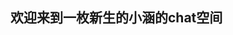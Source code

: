 ## 欢迎来到一枚新生的小涵的chat空间
<script>
    var xlm_wid='1xxxx';
    var xlm_url='https://www.xianliao.me/';
</script>
<script type='text/javascript' charset='UTF-8' src='https://www.xianliao.me/embed.js'></script><script>
    var xlm_wid='1xxxx';
    var xlm_url='https://www.xianliao.me/';
</script>
<script type='text/javascript' charset='UTF-8' src='https://www.xianliao.me/embed.js'></script><script>
    var xlm_wid='1xxxx';
    var xlm_url='https://www.xianliao.me/';
</script>
<script type='text/javascript' charset='UTF-8' src='https://www.xianliao.me/embed.js'></script><script>
    var xlm_wid='1xxxx';
    var xlm_url='https://www.xianliao.me/';
</script>
<script type='text/javascript' charset='UTF-8' src='https://www.xianliao.me/embed.js'></script><script>
    var xlm_wid='1xxxx';
    var xlm_url='https://www.xianliao.me/';
</script>
<script type='text/javascript' charset='UTF-8' src='https://www.xianliao.me/embed.js'></script><script>
    var xlm_wid='1xxxx';
    var xlm_url='https://www.xianliao.me/';
</script>
<script type='text/javascript' charset='UTF-8' src='https://www.xianliao.me/embed.js'></script><script>
    var xlm_wid='1xxxx';
    var xlm_url='https://www.xianliao.me/';
</script>
<script type='text/javascript' charset='UTF-8' src='https://www.xianliao.me/embed.js'></script><script>
    var xlm_wid='1xxxx';
    var xlm_url='https://www.xianliao.me/';
</script>
<script type='text/javascript' charset='UTF-8' src='https://www.xianliao.me/embed.js'></script><script>
    var xlm_wid='1xxxx';
    var xlm_url='https://www.xianliao.me/';
</script>
<script type='text/javascript' charset='UTF-8' src='https://www.xianliao.me/embed.js'></script><script>
    var xlm_wid='1xxxx';
    var xlm_url='https://www.xianliao.me/';
</script>
<script type='text/javascript' charset='UTF-8' src='https://www.xianliao.me/embed.js'></script><script>
    var xlm_wid='1xxxx';
    var xlm_url='https://www.xianliao.me/';
</script>
<script type='text/javascript' charset='UTF-8' src='https://www.xianliao.me/embed.js'></script><script>
    var xlm_wid='1xxxx';
    var xlm_url='https://www.xianliao.me/';
</script>
<script type='text/javascript' charset='UTF-8' src='https://www.xianliao.me/embed.js'></script><script>
    var xlm_wid='1xxxx';
    var xlm_url='https://www.xianliao.me/';
</script>
<script type='text/javascript' charset='UTF-8' src='https://www.xianliao.me/embed.js'></script><script>
    var xlm_wid='1xxxx';
    var xlm_url='https://www.xianliao.me/';
</script>
<script type='text/javascript' charset='UTF-8' src='https://www.xianliao.me/embed.js'></script><script>
    var xlm_wid='1xxxx';
    var xlm_url='https://www.xianliao.me/';
</script>
<script type='text/javascript' charset='UTF-8' src='https://www.xianliao.me/embed.js'></script><script>
    var xlm_wid='1xxxx';
    var xlm_url='https://www.xianliao.me/';
</script>
<script type='text/javascript' charset='UTF-8' src='https://www.xianliao.me/embed.js'></script><script>
    var xlm_wid='1xxxx';
    var xlm_url='https://www.xianliao.me/';
</script>
<script type='text/javascript' charset='UTF-8' src='https://www.xianliao.me/embed.js'></script><script>
    var xlm_wid='1xxxx';
    var xlm_url='https://www.xianliao.me/';
</script>
<script type='text/javascript' charset='UTF-8' src='https://www.xianliao.me/embed.js'></script><script>
    var xlm_wid='1xxxx';
    var xlm_url='https://www.xianliao.me/';
</script>
<script type='text/javascript' charset='UTF-8' src='https://www.xianliao.me/embed.js'></script><script>
    var xlm_wid='1xxxx';
    var xlm_url='https://www.xianliao.me/';
</script>
<script type='text/javascript' charset='UTF-8' src='https://www.xianliao.me/embed.js'></script><script>
    var xlm_wid='1xxxx';
    var xlm_url='https://www.xianliao.me/';
</script>
<script type='text/javascript' charset='UTF-8' src='https://www.xianliao.me/embed.js'></script><script>
    var xlm_wid='1xxxx';
    var xlm_url='https://www.xianliao.me/';
</script>
<script type='text/javascript' charset='UTF-8' src='https://www.xianliao.me/embed.js'></script><script>
    var xlm_wid='1xxxx';
    var xlm_url='https://www.xianliao.me/';
</script>
<script type='text/javascript' charset='UTF-8' src='https://www.xianliao.me/embed.js'></script><script>
    var xlm_wid='1xxxx';
    var xlm_url='https://www.xianliao.me/';
</script>
<script type='text/javascript' charset='UTF-8' src='https://www.xianliao.me/embed.js'></script><script>
    var xlm_wid='1xxxx';
    var xlm_url='https://www.xianliao.me/';
</script>
<script type='text/javascript' charset='UTF-8' src='https://www.xianliao.me/embed.js'></script><script>
    var xlm_wid='1xxxx';
    var xlm_url='https://www.xianliao.me/';
</script>
<script type='text/javascript' charset='UTF-8' src='https://www.xianliao.me/embed.js'></script><script>
    var xlm_wid='1xxxx';
    var xlm_url='https://www.xianliao.me/';
</script>
<script type='text/javascript' charset='UTF-8' src='https://www.xianliao.me/embed.js'></script><script>
    var xlm_wid='1xxxx';
    var xlm_url='https://www.xianliao.me/';
</script>
<script type='text/javascript' charset='UTF-8' src='https://www.xianliao.me/embed.js'></script><script>
    var xlm_wid='1xxxx';
    var xlm_url='https://www.xianliao.me/';
</script>
<script type='text/javascript' charset='UTF-8' src='https://www.xianliao.me/embed.js'></script><script>
    var xlm_wid='1xxxx';
    var xlm_url='https://www.xianliao.me/';
</script>
<script type='text/javascript' charset='UTF-8' src='https://www.xianliao.me/embed.js'></script><script>
    var xlm_wid='1xxxx';
    var xlm_url='https://www.xianliao.me/';
</script>
<script type='text/javascript' charset='UTF-8' src='https://www.xianliao.me/embed.js'></script><script>
    var xlm_wid='1xxxx';
    var xlm_url='https://www.xianliao.me/';
</script>
<script type='text/javascript' charset='UTF-8' src='https://www.xianliao.me/embed.js'></script><script>
    var xlm_wid='1xxxx';
    var xlm_url='https://www.xianliao.me/';
</script>
<script type='text/javascript' charset='UTF-8' src='https://www.xianliao.me/embed.js'></script><script>
    var xlm_wid='1xxxx';
    var xlm_url='https://www.xianliao.me/';
</script>
<script type='text/javascript' charset='UTF-8' src='https://www.xianliao.me/embed.js'></script><script>
    var xlm_wid='1xxxx';
    var xlm_url='https://www.xianliao.me/';
</script>
<script type='text/javascript' charset='UTF-8' src='https://www.xianliao.me/embed.js'></script><script>
    var xlm_wid='1xxxx';
    var xlm_url='https://www.xianliao.me/';
</script>
<script type='text/javascript' charset='UTF-8' src='https://www.xianliao.me/embed.js'></script><script>
    var xlm_wid='1xxxx';
    var xlm_url='https://www.xianliao.me/';
</script>
<script type='text/javascript' charset='UTF-8' src='https://www.xianliao.me/embed.js'></script><script>
    var xlm_wid='1xxxx';
    var xlm_url='https://www.xianliao.me/';
</script>
<script type='text/javascript' charset='UTF-8' src='https://www.xianliao.me/embed.js'></script><script>
    var xlm_wid='1xxxx';
    var xlm_url='https://www.xianliao.me/';
</script>
<script type='text/javascript' charset='UTF-8' src='https://www.xianliao.me/embed.js'></script><script>
    var xlm_wid='1xxxx';
    var xlm_url='https://www.xianliao.me/';
</script>
<script type='text/javascript' charset='UTF-8' src='https://www.xianliao.me/embed.js'></script><script>
    var xlm_wid='1xxxx';
    var xlm_url='https://www.xianliao.me/';
</script>
<script type='text/javascript' charset='UTF-8' src='https://www.xianliao.me/embed.js'></script><script>
    var xlm_wid='1xxxx';
    var xlm_url='https://www.xianliao.me/';
</script>
<script type='text/javascript' charset='UTF-8' src='https://www.xianliao.me/embed.js'></script><script>
    var xlm_wid='1xxxx';
    var xlm_url='https://www.xianliao.me/';
</script>
<script type='text/javascript' charset='UTF-8' src='https://www.xianliao.me/embed.js'></script><script>
    var xlm_wid='1xxxx';
    var xlm_url='https://www.xianliao.me/';
</script>
<script type='text/javascript' charset='UTF-8' src='https://www.xianliao.me/embed.js'></script><script>
    var xlm_wid='1xxxx';
    var xlm_url='https://www.xianliao.me/';
</script>
<script type='text/javascript' charset='UTF-8' src='https://www.xianliao.me/embed.js'></script><script>
    var xlm_wid='1xxxx';
    var xlm_url='https://www.xianliao.me/';
</script>
<script type='text/javascript' charset='UTF-8' src='https://www.xianliao.me/embed.js'></script><script>
    var xlm_wid='1xxxx';
    var xlm_url='https://www.xianliao.me/';
</script>
<script type='text/javascript' charset='UTF-8' src='https://www.xianliao.me/embed.js'></script><script>
    var xlm_wid='1xxxx';
    var xlm_url='https://www.xianliao.me/';
</script>
<script type='text/javascript' charset='UTF-8' src='https://www.xianliao.me/embed.js'></script><script>
    var xlm_wid='1xxxx';
    var xlm_url='https://www.xianliao.me/';
</script>
<script type='text/javascript' charset='UTF-8' src='https://www.xianliao.me/embed.js'></script><script>
    var xlm_wid='1xxxx';
    var xlm_url='https://www.xianliao.me/';
</script>
<script type='text/javascript' charset='UTF-8' src='https://www.xianliao.me/embed.js'></script><script>
    var xlm_wid='1xxxx';
    var xlm_url='https://www.xianliao.me/';
</script>
<script type='text/javascript' charset='UTF-8' src='https://www.xianliao.me/embed.js'></script><script>
    var xlm_wid='1xxxx';
    var xlm_url='https://www.xianliao.me/';
</script>
<script type='text/javascript' charset='UTF-8' src='https://www.xianliao.me/embed.js'></script><script>
    var xlm_wid='1xxxx';
    var xlm_url='https://www.xianliao.me/';
</script>
<script type='text/javascript' charset='UTF-8' src='https://www.xianliao.me/embed.js'></script><script>
    var xlm_wid='1xxxx';
    var xlm_url='https://www.xianliao.me/';
</script>
<script type='text/javascript' charset='UTF-8' src='https://www.xianliao.me/embed.js'></script><script>
    var xlm_wid='1xxxx';
    var xlm_url='https://www.xianliao.me/';
</script>
<script type='text/javascript' charset='UTF-8' src='https://www.xianliao.me/embed.js'></script><script>
    var xlm_wid='1xxxx';
    var xlm_url='https://www.xianliao.me/';
</script>
<script type='text/javascript' charset='UTF-8' src='https://www.xianliao.me/embed.js'></script><script>
    var xlm_wid='1xxxx';
    var xlm_url='https://www.xianliao.me/';
</script>
<script type='text/javascript' charset='UTF-8' src='https://www.xianliao.me/embed.js'></script><script>
    var xlm_wid='1xxxx';
    var xlm_url='https://www.xianliao.me/';
</script>
<script type='text/javascript' charset='UTF-8' src='https://www.xianliao.me/embed.js'></script><script>
    var xlm_wid='1xxxx';
    var xlm_url='https://www.xianliao.me/';
</script>
<script type='text/javascript' charset='UTF-8' src='https://www.xianliao.me/embed.js'></script><script>
    var xlm_wid='1xxxx';
    var xlm_url='https://www.xianliao.me/';
</script>
<script type='text/javascript' charset='UTF-8' src='https://www.xianliao.me/embed.js'></script><script>
    var xlm_wid='1xxxx';
    var xlm_url='https://www.xianliao.me/';
</script>
<script type='text/javascript' charset='UTF-8' src='https://www.xianliao.me/embed.js'></script><script>
    var xlm_wid='1xxxx';
    var xlm_url='https://www.xianliao.me/';
</script>
<script type='text/javascript' charset='UTF-8' src='https://www.xianliao.me/embed.js'></script><script>
    var xlm_wid='1xxxx';
    var xlm_url='https://www.xianliao.me/';
</script>
<script type='text/javascript' charset='UTF-8' src='https://www.xianliao.me/embed.js'></script><script>
    var xlm_wid='1xxxx';
    var xlm_url='https://www.xianliao.me/';
</script>
<script type='text/javascript' charset='UTF-8' src='https://www.xianliao.me/embed.js'></script><script>
    var xlm_wid='1xxxx';
    var xlm_url='https://www.xianliao.me/';
</script>
<script type='text/javascript' charset='UTF-8' src='https://www.xianliao.me/embed.js'></script><script>
    var xlm_wid='1xxxx';
    var xlm_url='https://www.xianliao.me/';
</script>
<script type='text/javascript' charset='UTF-8' src='https://www.xianliao.me/embed.js'></script><script>
    var xlm_wid='1xxxx';
    var xlm_url='https://www.xianliao.me/';
</script>
<script type='text/javascript' charset='UTF-8' src='https://www.xianliao.me/embed.js'></script><script>
    var xlm_wid='1xxxx';
    var xlm_url='https://www.xianliao.me/';
</script>
<script type='text/javascript' charset='UTF-8' src='https://www.xianliao.me/embed.js'></script><script>
    var xlm_wid='1xxxx';
    var xlm_url='https://www.xianliao.me/';
</script>
<script type='text/javascript' charset='UTF-8' src='https://www.xianliao.me/embed.js'></script><script>
    var xlm_wid='1xxxx';
    var xlm_url='https://www.xianliao.me/';
</script>
<script type='text/javascript' charset='UTF-8' src='https://www.xianliao.me/embed.js'></script><script>
    var xlm_wid='1xxxx';
    var xlm_url='https://www.xianliao.me/';
</script>
<script type='text/javascript' charset='UTF-8' src='https://www.xianliao.me/embed.js'></script><script>
    var xlm_wid='1xxxx';
    var xlm_url='https://www.xianliao.me/';
</script>
<script type='text/javascript' charset='UTF-8' src='https://www.xianliao.me/embed.js'></script><script>
    var xlm_wid='1xxxx';
    var xlm_url='https://www.xianliao.me/';
</script>
<script type='text/javascript' charset='UTF-8' src='https://www.xianliao.me/embed.js'></script><script>
    var xlm_wid='1xxxx';
    var xlm_url='https://www.xianliao.me/';
</script>
<script type='text/javascript' charset='UTF-8' src='https://www.xianliao.me/embed.js'></script><script>
    var xlm_wid='1xxxx';
    var xlm_url='https://www.xianliao.me/';
</script>
<script type='text/javascript' charset='UTF-8' src='https://www.xianliao.me/embed.js'></script><script>
    var xlm_wid='1xxxx';
    var xlm_url='https://www.xianliao.me/';
</script>
<script type='text/javascript' charset='UTF-8' src='https://www.xianliao.me/embed.js'></script><script>
    var xlm_wid='1xxxx';
    var xlm_url='https://www.xianliao.me/';
</script>
<script type='text/javascript' charset='UTF-8' src='https://www.xianliao.me/embed.js'></script><script>
    var xlm_wid='1xxxx';
    var xlm_url='https://www.xianliao.me/';
</script>
<script type='text/javascript' charset='UTF-8' src='https://www.xianliao.me/embed.js'></script><script>
    var xlm_wid='1xxxx';
    var xlm_url='https://www.xianliao.me/';
</script>
<script type='text/javascript' charset='UTF-8' src='https://www.xianliao.me/embed.js'></script><script>
    var xlm_wid='1xxxx';
    var xlm_url='https://www.xianliao.me/';
</script>
<script type='text/javascript' charset='UTF-8' src='https://www.xianliao.me/embed.js'></script><script>
    var xlm_wid='1xxxx';
    var xlm_url='https://www.xianliao.me/';
</script>
<script type='text/javascript' charset='UTF-8' src='https://www.xianliao.me/embed.js'></script><script>
    var xlm_wid='1xxxx';
    var xlm_url='https://www.xianliao.me/';
</script>
<script type='text/javascript' charset='UTF-8' src='https://www.xianliao.me/embed.js'></script><script>
    var xlm_wid='1xxxx';
    var xlm_url='https://www.xianliao.me/';
</script>
<script type='text/javascript' charset='UTF-8' src='https://www.xianliao.me/embed.js'></script><script>
    var xlm_wid='1xxxx';
    var xlm_url='https://www.xianliao.me/';
</script>
<script type='text/javascript' charset='UTF-8' src='https://www.xianliao.me/embed.js'></script><script>
    var xlm_wid='1xxxx';
    var xlm_url='https://www.xianliao.me/';
</script>
<script type='text/javascript' charset='UTF-8' src='https://www.xianliao.me/embed.js'></script><script>
    var xlm_wid='1xxxx';
    var xlm_url='https://www.xianliao.me/';
</script>
<script type='text/javascript' charset='UTF-8' src='https://www.xianliao.me/embed.js'></script><script>
    var xlm_wid='1xxxx';
    var xlm_url='https://www.xianliao.me/';
</script>
<script type='text/javascript' charset='UTF-8' src='https://www.xianliao.me/embed.js'></script><script>
    var xlm_wid='1xxxx';
    var xlm_url='https://www.xianliao.me/';
</script>
<script type='text/javascript' charset='UTF-8' src='https://www.xianliao.me/embed.js'></script><script>
    var xlm_wid='1xxxx';
    var xlm_url='https://www.xianliao.me/';
</script>
<script type='text/javascript' charset='UTF-8' src='https://www.xianliao.me/embed.js'></script><script>
    var xlm_wid='1xxxx';
    var xlm_url='https://www.xianliao.me/';
</script>
<script type='text/javascript' charset='UTF-8' src='https://www.xianliao.me/embed.js'></script><script>
    var xlm_wid='1xxxx';
    var xlm_url='https://www.xianliao.me/';
</script>
<script type='text/javascript' charset='UTF-8' src='https://www.xianliao.me/embed.js'></script><script>
    var xlm_wid='1xxxx';
    var xlm_url='https://www.xianliao.me/';
</script>
<script type='text/javascript' charset='UTF-8' src='https://www.xianliao.me/embed.js'></script><script>
    var xlm_wid='1xxxx';
    var xlm_url='https://www.xianliao.me/';
</script>
<script type='text/javascript' charset='UTF-8' src='https://www.xianliao.me/embed.js'></script><script>
    var xlm_wid='1xxxx';
    var xlm_url='https://www.xianliao.me/';
</script>
<script type='text/javascript' charset='UTF-8' src='https://www.xianliao.me/embed.js'></script><script>
    var xlm_wid='1xxxx';
    var xlm_url='https://www.xianliao.me/';
</script>
<script type='text/javascript' charset='UTF-8' src='https://www.xianliao.me/embed.js'></script><script>
    var xlm_wid='1xxxx';
    var xlm_url='https://www.xianliao.me/';
</script>
<script type='text/javascript' charset='UTF-8' src='https://www.xianliao.me/embed.js'></script><script>
    var xlm_wid='1xxxx';
    var xlm_url='https://www.xianliao.me/';
</script>
<script type='text/javascript' charset='UTF-8' src='https://www.xianliao.me/embed.js'></script><script>
    var xlm_wid='1xxxx';
    var xlm_url='https://www.xianliao.me/';
</script>
<script type='text/javascript' charset='UTF-8' src='https://www.xianliao.me/embed.js'></script><script>
    var xlm_wid='1xxxx';
    var xlm_url='https://www.xianliao.me/';
</script>
<script type='text/javascript' charset='UTF-8' src='https://www.xianliao.me/embed.js'></script><script>
    var xlm_wid='1xxxx';
    var xlm_url='https://www.xianliao.me/';
</script>
<script type='text/javascript' charset='UTF-8' src='https://www.xianliao.me/embed.js'></script><script>
    var xlm_wid='1xxxx';
    var xlm_url='https://www.xianliao.me/';
</script>
<script type='text/javascript' charset='UTF-8' src='https://www.xianliao.me/embed.js'></script><script>
    var xlm_wid='1xxxx';
    var xlm_url='https://www.xianliao.me/';
</script>
<script type='text/javascript' charset='UTF-8' src='https://www.xianliao.me/embed.js'></script><script>
    var xlm_wid='1xxxx';
    var xlm_url='https://www.xianliao.me/';
</script>
<script type='text/javascript' charset='UTF-8' src='https://www.xianliao.me/embed.js'></script><script>
    var xlm_wid='1xxxx';
    var xlm_url='https://www.xianliao.me/';
</script>
<script type='text/javascript' charset='UTF-8' src='https://www.xianliao.me/embed.js'></script><script>
    var xlm_wid='1xxxx';
    var xlm_url='https://www.xianliao.me/';
</script>
<script type='text/javascript' charset='UTF-8' src='https://www.xianliao.me/embed.js'></script><script>
    var xlm_wid='1xxxx';
    var xlm_url='https://www.xianliao.me/';
</script>
<script type='text/javascript' charset='UTF-8' src='https://www.xianliao.me/embed.js'></script><script>
    var xlm_wid='1xxxx';
    var xlm_url='https://www.xianliao.me/';
</script>
<script type='text/javascript' charset='UTF-8' src='https://www.xianliao.me/embed.js'></script><script>
    var xlm_wid='1xxxx';
    var xlm_url='https://www.xianliao.me/';
</script>
<script type='text/javascript' charset='UTF-8' src='https://www.xianliao.me/embed.js'></script><script>
    var xlm_wid='1xxxx';
    var xlm_url='https://www.xianliao.me/';
</script>
<script type='text/javascript' charset='UTF-8' src='https://www.xianliao.me/embed.js'></script><script>
    var xlm_wid='1xxxx';
    var xlm_url='https://www.xianliao.me/';
</script>
<script type='text/javascript' charset='UTF-8' src='https://www.xianliao.me/embed.js'></script><script>
    var xlm_wid='1xxxx';
    var xlm_url='https://www.xianliao.me/';
</script>
<script type='text/javascript' charset='UTF-8' src='https://www.xianliao.me/embed.js'></script><script>
    var xlm_wid='1xxxx';
    var xlm_url='https://www.xianliao.me/';
</script>
<script type='text/javascript' charset='UTF-8' src='https://www.xianliao.me/embed.js'></script><script>
    var xlm_wid='1xxxx';
    var xlm_url='https://www.xianliao.me/';
</script>
<script type='text/javascript' charset='UTF-8' src='https://www.xianliao.me/embed.js'></script><script>
    var xlm_wid='1xxxx';
    var xlm_url='https://www.xianliao.me/';
</script>
<script type='text/javascript' charset='UTF-8' src='https://www.xianliao.me/embed.js'></script><script>
    var xlm_wid='1xxxx';
    var xlm_url='https://www.xianliao.me/';
</script>
<script type='text/javascript' charset='UTF-8' src='https://www.xianliao.me/embed.js'></script><script>
    var xlm_wid='1xxxx';
    var xlm_url='https://www.xianliao.me/';
</script>
<script type='text/javascript' charset='UTF-8' src='https://www.xianliao.me/embed.js'></script><script>
    var xlm_wid='1xxxx';
    var xlm_url='https://www.xianliao.me/';
</script>
<script type='text/javascript' charset='UTF-8' src='https://www.xianliao.me/embed.js'></script><script>
    var xlm_wid='1xxxx';
    var xlm_url='https://www.xianliao.me/';
</script>
<script type='text/javascript' charset='UTF-8' src='https://www.xianliao.me/embed.js'></script><script>
    var xlm_wid='1xxxx';
    var xlm_url='https://www.xianliao.me/';
</script>
<script type='text/javascript' charset='UTF-8' src='https://www.xianliao.me/embed.js'></script><script>
    var xlm_wid='1xxxx';
    var xlm_url='https://www.xianliao.me/';
</script>
<script type='text/javascript' charset='UTF-8' src='https://www.xianliao.me/embed.js'></script><script>
    var xlm_wid='1xxxx';
    var xlm_url='https://www.xianliao.me/';
</script>
<script type='text/javascript' charset='UTF-8' src='https://www.xianliao.me/embed.js'></script><script>
    var xlm_wid='1xxxx';
    var xlm_url='https://www.xianliao.me/';
</script>
<script type='text/javascript' charset='UTF-8' src='https://www.xianliao.me/embed.js'></script><script>
    var xlm_wid='1xxxx';
    var xlm_url='https://www.xianliao.me/';
</script>
<script type='text/javascript' charset='UTF-8' src='https://www.xianliao.me/embed.js'></script><script>
    var xlm_wid='1xxxx';
    var xlm_url='https://www.xianliao.me/';
</script>
<script type='text/javascript' charset='UTF-8' src='https://www.xianliao.me/embed.js'></script><script>
    var xlm_wid='1xxxx';
    var xlm_url='https://www.xianliao.me/';
</script>
<script type='text/javascript' charset='UTF-8' src='https://www.xianliao.me/embed.js'></script><script>
    var xlm_wid='1xxxx';
    var xlm_url='https://www.xianliao.me/';
</script>
<script type='text/javascript' charset='UTF-8' src='https://www.xianliao.me/embed.js'></script><script>
    var xlm_wid='1xxxx';
    var xlm_url='https://www.xianliao.me/';
</script>
<script type='text/javascript' charset='UTF-8' src='https://www.xianliao.me/embed.js'></script><script>
    var xlm_wid='1xxxx';
    var xlm_url='https://www.xianliao.me/';
</script>
<script type='text/javascript' charset='UTF-8' src='https://www.xianliao.me/embed.js'></script><script>
    var xlm_wid='1xxxx';
    var xlm_url='https://www.xianliao.me/';
</script>
<script type='text/javascript' charset='UTF-8' src='https://www.xianliao.me/embed.js'></script><script>
    var xlm_wid='1xxxx';
    var xlm_url='https://www.xianliao.me/';
</script>
<script type='text/javascript' charset='UTF-8' src='https://www.xianliao.me/embed.js'></script><script>
    var xlm_wid='1xxxx';
    var xlm_url='https://www.xianliao.me/';
</script>
<script type='text/javascript' charset='UTF-8' src='https://www.xianliao.me/embed.js'></script><script>
    var xlm_wid='1xxxx';
    var xlm_url='https://www.xianliao.me/';
</script>
<script type='text/javascript' charset='UTF-8' src='https://www.xianliao.me/embed.js'></script><script>
    var xlm_wid='1xxxx';
    var xlm_url='https://www.xianliao.me/';
</script>
<script type='text/javascript' charset='UTF-8' src='https://www.xianliao.me/embed.js'></script><script>
    var xlm_wid='1xxxx';
    var xlm_url='https://www.xianliao.me/';
</script>
<script type='text/javascript' charset='UTF-8' src='https://www.xianliao.me/embed.js'></script><script>
    var xlm_wid='1xxxx';
    var xlm_url='https://www.xianliao.me/';
</script>
<script type='text/javascript' charset='UTF-8' src='https://www.xianliao.me/embed.js'></script><script>
    var xlm_wid='1xxxx';
    var xlm_url='https://www.xianliao.me/';
</script>
<script type='text/javascript' charset='UTF-8' src='https://www.xianliao.me/embed.js'></script><script>
    var xlm_wid='1xxxx';
    var xlm_url='https://www.xianliao.me/';
</script>
<script type='text/javascript' charset='UTF-8' src='https://www.xianliao.me/embed.js'></script><script>
    var xlm_wid='1xxxx';
    var xlm_url='https://www.xianliao.me/';
</script>
<script type='text/javascript' charset='UTF-8' src='https://www.xianliao.me/embed.js'></script><script>
    var xlm_wid='1xxxx';
    var xlm_url='https://www.xianliao.me/';
</script>
<script type='text/javascript' charset='UTF-8' src='https://www.xianliao.me/embed.js'></script><script>
    var xlm_wid='1xxxx';
    var xlm_url='https://www.xianliao.me/';
</script>
<script type='text/javascript' charset='UTF-8' src='https://www.xianliao.me/embed.js'></script><script>
    var xlm_wid='1xxxx';
    var xlm_url='https://www.xianliao.me/';
</script>
<script type='text/javascript' charset='UTF-8' src='https://www.xianliao.me/embed.js'></script><script>
    var xlm_wid='1xxxx';
    var xlm_url='https://www.xianliao.me/';
</script>
<script type='text/javascript' charset='UTF-8' src='https://www.xianliao.me/embed.js'></script><script>
    var xlm_wid='1xxxx';
    var xlm_url='https://www.xianliao.me/';
</script>
<script type='text/javascript' charset='UTF-8' src='https://www.xianliao.me/embed.js'></script><script>
    var xlm_wid='1xxxx';
    var xlm_url='https://www.xianliao.me/';
</script>
<script type='text/javascript' charset='UTF-8' src='https://www.xianliao.me/embed.js'></script><script>
    var xlm_wid='1xxxx';
    var xlm_url='https://www.xianliao.me/';
</script>
<script type='text/javascript' charset='UTF-8' src='https://www.xianliao.me/embed.js'></script><script>
    var xlm_wid='1xxxx';
    var xlm_url='https://www.xianliao.me/';
</script>
<script type='text/javascript' charset='UTF-8' src='https://www.xianliao.me/embed.js'></script><script>
    var xlm_wid='1xxxx';
    var xlm_url='https://www.xianliao.me/';
</script>
<script type='text/javascript' charset='UTF-8' src='https://www.xianliao.me/embed.js'></script><script>
    var xlm_wid='1xxxx';
    var xlm_url='https://www.xianliao.me/';
</script>
<script type='text/javascript' charset='UTF-8' src='https://www.xianliao.me/embed.js'></script><script>
    var xlm_wid='1xxxx';
    var xlm_url='https://www.xianliao.me/';
</script>
<script type='text/javascript' charset='UTF-8' src='https://www.xianliao.me/embed.js'></script><script>
    var xlm_wid='1xxxx';
    var xlm_url='https://www.xianliao.me/';
</script>
<script type='text/javascript' charset='UTF-8' src='https://www.xianliao.me/embed.js'></script><script>
    var xlm_wid='1xxxx';
    var xlm_url='https://www.xianliao.me/';
</script>
<script type='text/javascript' charset='UTF-8' src='https://www.xianliao.me/embed.js'></script><script>
    var xlm_wid='1xxxx';
    var xlm_url='https://www.xianliao.me/';
</script>
<script type='text/javascript' charset='UTF-8' src='https://www.xianliao.me/embed.js'></script><script>
    var xlm_wid='1xxxx';
    var xlm_url='https://www.xianliao.me/';
</script>
<script type='text/javascript' charset='UTF-8' src='https://www.xianliao.me/embed.js'></script><script>
    var xlm_wid='1xxxx';
    var xlm_url='https://www.xianliao.me/';
</script>
<script type='text/javascript' charset='UTF-8' src='https://www.xianliao.me/embed.js'></script><script>
    var xlm_wid='1xxxx';
    var xlm_url='https://www.xianliao.me/';
</script>
<script type='text/javascript' charset='UTF-8' src='https://www.xianliao.me/embed.js'></script><script>
    var xlm_wid='1xxxx';
    var xlm_url='https://www.xianliao.me/';
</script>
<script type='text/javascript' charset='UTF-8' src='https://www.xianliao.me/embed.js'></script><script>
    var xlm_wid='1xxxx';
    var xlm_url='https://www.xianliao.me/';
</script>
<script type='text/javascript' charset='UTF-8' src='https://www.xianliao.me/embed.js'></script><script>
    var xlm_wid='1xxxx';
    var xlm_url='https://www.xianliao.me/';
</script>
<script type='text/javascript' charset='UTF-8' src='https://www.xianliao.me/embed.js'></script><script>
    var xlm_wid='1xxxx';
    var xlm_url='https://www.xianliao.me/';
</script>
<script type='text/javascript' charset='UTF-8' src='https://www.xianliao.me/embed.js'></script><script>
    var xlm_wid='1xxxx';
    var xlm_url='https://www.xianliao.me/';
</script>
<script type='text/javascript' charset='UTF-8' src='https://www.xianliao.me/embed.js'></script><script>
    var xlm_wid='1xxxx';
    var xlm_url='https://www.xianliao.me/';
</script>
<script type='text/javascript' charset='UTF-8' src='https://www.xianliao.me/embed.js'></script><script>
    var xlm_wid='1xxxx';
    var xlm_url='https://www.xianliao.me/';
</script>
<script type='text/javascript' charset='UTF-8' src='https://www.xianliao.me/embed.js'></script><script>
    var xlm_wid='1xxxx';
    var xlm_url='https://www.xianliao.me/';
</script>
<script type='text/javascript' charset='UTF-8' src='https://www.xianliao.me/embed.js'></script><script>
    var xlm_wid='1xxxx';
    var xlm_url='https://www.xianliao.me/';
</script>
<script type='text/javascript' charset='UTF-8' src='https://www.xianliao.me/embed.js'></script><script>
    var xlm_wid='1xxxx';
    var xlm_url='https://www.xianliao.me/';
</script>
<script type='text/javascript' charset='UTF-8' src='https://www.xianliao.me/embed.js'></script><script>
    var xlm_wid='1xxxx';
    var xlm_url='https://www.xianliao.me/';
</script>
<script type='text/javascript' charset='UTF-8' src='https://www.xianliao.me/embed.js'></script><script>
    var xlm_wid='1xxxx';
    var xlm_url='https://www.xianliao.me/';
</script>
<script type='text/javascript' charset='UTF-8' src='https://www.xianliao.me/embed.js'></script><script>
    var xlm_wid='1xxxx';
    var xlm_url='https://www.xianliao.me/';
</script>
<script type='text/javascript' charset='UTF-8' src='https://www.xianliao.me/embed.js'></script><script>
    var xlm_wid='1xxxx';
    var xlm_url='https://www.xianliao.me/';
</script>
<script type='text/javascript' charset='UTF-8' src='https://www.xianliao.me/embed.js'></script><script>
    var xlm_wid='1xxxx';
    var xlm_url='https://www.xianliao.me/';
</script>
<script type='text/javascript' charset='UTF-8' src='https://www.xianliao.me/embed.js'></script><script>
    var xlm_wid='1xxxx';
    var xlm_url='https://www.xianliao.me/';
</script>
<script type='text/javascript' charset='UTF-8' src='https://www.xianliao.me/embed.js'></script><script>
    var xlm_wid='1xxxx';
    var xlm_url='https://www.xianliao.me/';
</script>
<script type='text/javascript' charset='UTF-8' src='https://www.xianliao.me/embed.js'></script><script>
    var xlm_wid='1xxxx';
    var xlm_url='https://www.xianliao.me/';
</script>
<script type='text/javascript' charset='UTF-8' src='https://www.xianliao.me/embed.js'></script><script>
    var xlm_wid='1xxxx';
    var xlm_url='https://www.xianliao.me/';
</script>
<script type='text/javascript' charset='UTF-8' src='https://www.xianliao.me/embed.js'></script><script>
    var xlm_wid='1xxxx';
    var xlm_url='https://www.xianliao.me/';
</script>
<script type='text/javascript' charset='UTF-8' src='https://www.xianliao.me/embed.js'></script><script>
    var xlm_wid='1xxxx';
    var xlm_url='https://www.xianliao.me/';
</script>
<script type='text/javascript' charset='UTF-8' src='https://www.xianliao.me/embed.js'></script><script>
    var xlm_wid='1xxxx';
    var xlm_url='https://www.xianliao.me/';
</script>
<script type='text/javascript' charset='UTF-8' src='https://www.xianliao.me/embed.js'></script><script>
    var xlm_wid='1xxxx';
    var xlm_url='https://www.xianliao.me/';
</script>
<script type='text/javascript' charset='UTF-8' src='https://www.xianliao.me/embed.js'></script><script>
    var xlm_wid='1xxxx';
    var xlm_url='https://www.xianliao.me/';
</script>
<script type='text/javascript' charset='UTF-8' src='https://www.xianliao.me/embed.js'></script><script>
    var xlm_wid='1xxxx';
    var xlm_url='https://www.xianliao.me/';
</script>
<script type='text/javascript' charset='UTF-8' src='https://www.xianliao.me/embed.js'></script><script>
    var xlm_wid='1xxxx';
    var xlm_url='https://www.xianliao.me/';
</script>
<script type='text/javascript' charset='UTF-8' src='https://www.xianliao.me/embed.js'></script>

